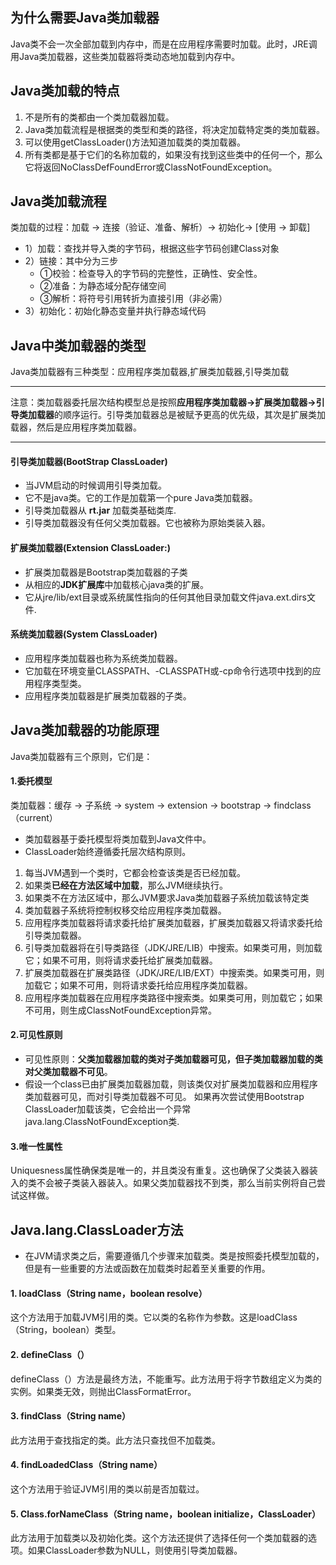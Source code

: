 ## 为什么需要Java类加载器
Java类不会一次全部加载到内存中，而是在应用程序需要时加载。此时，JRE调用Java类加载器，这些类加载器将类动态地加载到内存中。

## Java类加载的特点
1. 不是所有的类都由一个类加载器加载。
1. Java类加载流程是根据类的类型和类的路径，将决定加载特定类的类加载器。
1. 可以使用getClassLoader()方法知道加载类的类加载器。
1. 所有类都是基于它们的名称加载的，如果没有找到这些类中的任何一个，那么它将返回NoClassDefFoundError或ClassNotFoundException。

## Java类加载流程
类加载的过程：加载 -> 连接（验证、准备、解析）-> 初始化-> [使用 -> 卸载]
- 1）加载：查找并导入类的字节码，根据这些字节码创建Class对象
- 2）链接：其中分为三步
    - ①校验：检查导入的字节码的完整性，正确性、安全性。
    - ②准备：为静态域分配存储空间
    - ③解析：将符号引用转折为直接引用（非必需）
- 3）初始化：初始化静态变量并执行静态域代码

## Java中类加载器的类型
Java类加载器有三种类型：应用程序类加载器,扩展类加载器,引导类加载

---
注意：类加载器委托层次结构模型总是按照**应用程序类加载器->扩展类加载器->引导类加载器**的顺序运行。引导类加载器总是被赋予更高的优先级，其次是扩展类加载器，然后是应用程序类加载器。

---

#### 引导类加载器(BootStrap ClassLoader)
- 当JVM启动的时候调用引导类加载。
- 它不是java类。它的工作是加载第一个pure Java类加载器。
- 引导类加载器从 **rt.jar** 加载类基础类库.
- 引导类加载器没有任何父类加载器。它也被称为原始类装入器。

#### 扩展类加载器(Extension ClassLoader:)
- 扩展类加载器是Bootstrap类加载器的子类
- 从相应的**JDK扩展库**中加载核心java类的扩展。
- 它从jre/lib/ext目录或系统属性指向的任何其他目录加载文件java.ext.dirs文件.

#### 系统类加载器(System ClassLoader)
- 应用程序类加载器也称为系统类加载器。
- 它加载在环境变量CLASSPATH、-CLASSPATH或-cp命令行选项中找到的应用程序类型类。
- 应用程序类加载器是扩展类加载器的子类。

## Java类加载器的功能原理

Java类加载器有三个原则，它们是：

#### 1.委托模型
类加载器：缓存 -> 子系统 -> system -> extension -> bootstrap -> findclass（current）
- 类加载器基于委托模型将类加载到Java文件中。
- ClassLoader始终遵循委托层次结构原则。
1. 每当JVM遇到一个类时，它都会检查该类是否已经加载。
1. 如果类**已经在方法区域中加载**，那么JVM继续执行。
1. 如果类不在方法区域中，那么JVM要求Java类加载器子系统加载该特定类
2. 类加载器子系统将控制权移交给应用程序类加载器。
1. 应用程序类加载器将请求委托给扩展类加载器，扩展类加载器又将请求委托给引导类加载器。
1. 引导类加载器将在引导类路径（JDK/JRE/LIB）中搜索。如果类可用，则加载它；如果不可用，则将请求委托给扩展类加载器。
1. 扩展类加载器在扩展类路径（JDK/JRE/LIB/EXT）中搜索类。如果类可用，则加载它；如果不可用，则将请求委托给应用程序类加载器。
1. 应用程序类加载器在应用程序类路径中搜索类。如果类可用，则加载它；如果不可用，则生成ClassNotFoundException异常。

#### 2.可见性原则
- 可见性原则：**父类加载器加载的类对子类加载器可见，但子类加载器加载的类对父类加载器不可见**。
- 假设一个class已由扩展类加载器加载，则该类仅对扩展类加载器和应用程序类加载器可见，而对引导类加载器不可见。
如果再次尝试使用Bootstrap ClassLoader加载该类，它会给出一个异常java.lang.ClassNotFoundException类.

#### 3.唯一性属性
Uniquesness属性确保类是唯一的，并且类没有重复。这也确保了父类装入器装入的类不会被子类装入器装入。如果父类加载器找不到类，那么当前实例将自己尝试这样做。

## Java.lang.ClassLoader方法
- 在JVM请求类之后，需要遵循几个步骤来加载类。类是按照委托模型加载的，但是有一些重要的方法或函数在加载类时起着至关重要的作用。

#### 1. loadClass（String name，boolean resolve）
这个方法用于加载JVM引用的类。它以类的名称作为参数。这是loadClass（String，boolean）类型。
#### 2. defineClass（）
defineClass（）方法是最终方法，不能重写。此方法用于将字节数组定义为类的实例。如果类无效，则抛出ClassFormatError。
#### 3. findClass（String name）
此方法用于查找指定的类。此方法只查找但不加载类。
#### 4. findLoadedClass（String name）
这个方法用于验证JVM引用的类以前是否加载过。
#### 5. Class.forNameClass（String name，boolean initialize，ClassLoader）
此方法用于加载类以及初始化类。这个方法还提供了选择任何一个类加载器的选项。如果ClassLoader参数为NULL，则使用引导类加载器。
